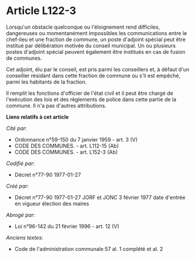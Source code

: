 # Article L122-3

Lorsqu'un obstacle quelconque ou l'éloignement rend difficiles, dangereuses ou momentanément impossibles les communications
entre le chef-lieu et une fraction de commune, un poste d'adjoint spécial peut être institué par délibération motivée du
conseil municipal. Un ou plusieurs postes d'adjoint spécial peuvent également être institués en cas de fusion de communes. 

Cet adjoint, élu par le conseil, est pris parmi les conseillers et, à défaut d'un conseiller résidant dans cette fraction de
commune ou s'il est empêché, parmi les habitants de la fraction.

Il remplit les fonctions d'officier de l'état civil et il peut être chargé de l'exécution des lois et des règlements de
police dans cette partie de la commune. Il n'a pas d'autres attributions.

**Liens relatifs à cet article**

_Cité par_:

  - Ordonnance n°59-150 du 7 janvier 1959 - art. 3 (V)
  - CODE DES COMMUNES. - art. L112-15 (Ab)
  - CODE DES COMMUNES. - art. L152-3 (Ab)

_Codifié par_:

  - Décret n°77-90 1977-01-27

_Créé par_:

  - Décret n°77-90 1977-01-27 JORF et JONC 3 février 1977 date d'entrée en vigueur élection des maires

_Abrogé par_:

  - Loi n°96-142 du 21 février 1996 - art. 12 (V)

_Anciens textes_:

  - Code de l'administration communale 57 al. 1 complété et al. 2
